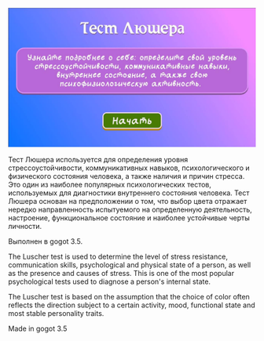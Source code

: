 <p><img src="./multimedia/screen1.jpg"/></p>
<p>Тест Люшера используется для определения уровня стрессоустойчивости, коммуникативных навыков, психологического и физического состояния человека, а также наличия и причин стресса. 
Это один из наиболее популярных психологических тестов, используемых для диагностики внутреннего состояния человека. Тест Люшера основан на предположении о том, что выбор цвета отражает 
нередко направленность испытуемого на определенную деятельность, настроение, функциональное состояние и наиболее устойчивые черты личности.</p>

<p>Выполнен в gogot 3.5.</p>

<p>The Luscher test is used to determine the level of stress resistance, communication skills, psychological and physical state of a person, as well as the presence and causes of stress. 
This is one of the most popular psychological tests used to diagnose a person's internal state.</p>

<p>The Luscher test is based on the assumption that the choice of color often reflects the direction subject to a certain activity, mood, functional state and most stable personality traits.</p>

<p>Made in gogot 3.5</p>
